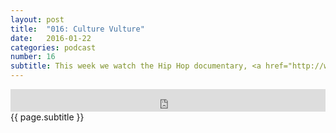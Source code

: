 ```yaml
---
layout: post
title:  "016: Culture Vulture"
date:   2016-01-22
categories: podcast
number: 16
subtitle: This week we watch the Hip Hop documentary, <a href="http://www.imdb.com/title/tt4209900/?ref_=nv_sr_1" target="_blank">Fresh Dressed</a>! We talk the entrepreneurial spirit of Hip Hop, the power of promotion, responsibility of celebrity, cultural appropriation and the culture vultures. Eddy B tries his hardest to land a thrift shop endorsement deal and Jeff lets down his designer community by forgetting Barbara Kruger's name. <a href="/audible" target="_blank">Click here</a> to get a free audiobook and support the show!
---
```


<iframe frameborder='0' height='36px' scrolling='no' seamless src='https://simplecast.fm/e/24608?style=dark' width='100%'></iframe>

<br>
<span class="episode_text">
{{ page.subtitle }}
</span>
<br><br>
